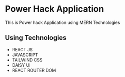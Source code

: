# Power Hack Application

This is Power hack Application using MERN Technologies

## Using Technologies

- REACT JS
- JAVASCRIPT
- TAILWIND CSS
- DAISY UI
- REACT ROUTER DOM
